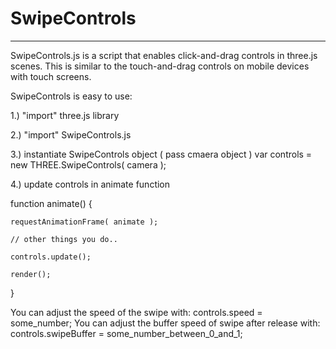 # SwipeControls
------------------------
SwipeControls.js is a script that enables click-and-drag controls in three.js scenes.
This is similar to the touch-and-drag controls on mobile devices with touch screens.

SwipeControls is easy to use:

1.) "import" three.js library
<script src="js/three.js"></script>

2.) "import" SwipeControls.js
<script src="js/SwipeControls.js"></script>

3.) instantiate SwipeControls object ( pass cmaera object )
var controls = new THREE.SwipeControls( camera );

4.) update controls in animate function

function animate() {

	requestAnimationFrame( animate );

	// other things you do..

	controls.update();
	
	render();

}

You can adjust the speed of the swipe with: controls.speed = some_number;
You can adjust the buffer speed of swipe after release with: controls.swipeBuffer = some_number_between_0_and_1;